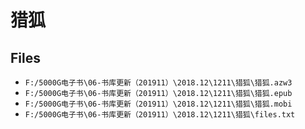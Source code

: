 # 猎狐

## Files

- `F:/5000G电子书\06-书库更新（201911）\2018.12\1211\猎狐\猎狐.azw3`
- `F:/5000G电子书\06-书库更新（201911）\2018.12\1211\猎狐\猎狐.epub`
- `F:/5000G电子书\06-书库更新（201911）\2018.12\1211\猎狐\猎狐.mobi`
- `F:/5000G电子书\06-书库更新（201911）\2018.12\1211\猎狐\files.txt`
